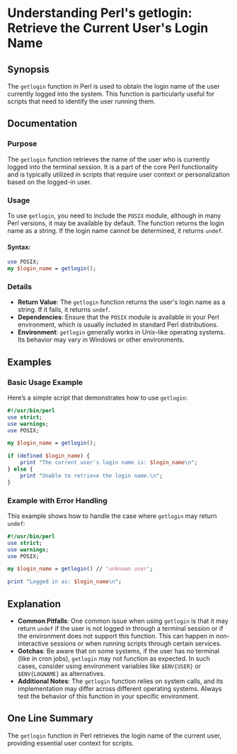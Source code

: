 <!--
Meta Description: # Understanding Perl's getlogin: Retrieve the Current User's Login Name ## Synopsis The `getlogin` function in Perl is used to obtain the login name o...
Meta Keywords: getlogin, user, perl, function, name
-->

# Understanding Perl's getlogin: Retrieve the Current User's Login Name

## Synopsis
The `getlogin` function in Perl is used to obtain the login name of the user currently logged into the system. This function is particularly useful for scripts that need to identify the user running them.

## Documentation
### Purpose
The `getlogin` function retrieves the name of the user who is currently logged into the terminal session. It is a part of the core Perl functionality and is typically utilized in scripts that require user context or personalization based on the logged-in user.

### Usage
To use `getlogin`, you need to include the `POSIX` module, although in many Perl versions, it may be available by default. The function returns the login name as a string. If the login name cannot be determined, it returns `undef`.

#### Syntax:
```perl
use POSIX;
my $login_name = getlogin();
```

### Details
- **Return Value**: The `getlogin` function returns the user's login name as a string. If it fails, it returns `undef`.
- **Dependencies**: Ensure that the `POSIX` module is available in your Perl environment, which is usually included in standard Perl distributions.
- **Environment**: `getlogin` generally works in Unix-like operating systems. Its behavior may vary in Windows or other environments.

## Examples
### Basic Usage Example
Here’s a simple script that demonstrates how to use `getlogin`:

```perl
#!/usr/bin/perl
use strict;
use warnings;
use POSIX;

my $login_name = getlogin();

if (defined $login_name) {
    print "The current user's login name is: $login_name\n";
} else {
    print "Unable to retrieve the login name.\n";
}
```

### Example with Error Handling
This example shows how to handle the case where `getlogin` may return `undef`:

```perl
#!/usr/bin/perl
use strict;
use warnings;
use POSIX;

my $login_name = getlogin() // 'unknown user';

print "Logged in as: $login_name\n";
```

## Explanation
- **Common Pitfalls**: One common issue when using `getlogin` is that it may return `undef` if the user is not logged in through a terminal session or if the environment does not support this function. This can happen in non-interactive sessions or when running scripts through certain services.
- **Gotchas**: Be aware that on some systems, if the user has no terminal (like in cron jobs), `getlogin` may not function as expected. In such cases, consider using environment variables like `$ENV{USER}` or `$ENV{LOGNAME}` as alternatives.
- **Additional Notes**: The `getlogin` function relies on system calls, and its implementation may differ across different operating systems. Always test the behavior of this function in your specific environment.

## One Line Summary
The `getlogin` function in Perl retrieves the login name of the current user, providing essential user context for scripts.